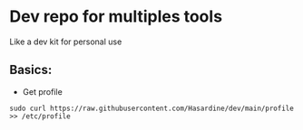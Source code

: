 # Dev repo for multiples tools
Like a dev kit for personal use

## Basics:
- Get profile 
```shell 
sudo curl https://raw.githubusercontent.com/Hasardine/dev/main/profile >> /etc/profile 
```
